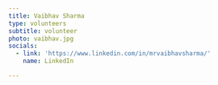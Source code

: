 ```yaml
---
title: Vaibhav Sharma
type: volunteers
subtitle: volunteer
photo: vaibhav.jpg
socials:
  - link: 'https://www.linkedin.com/in/mrvaibhavsharma/'
    name: LinkedIn

---
```


